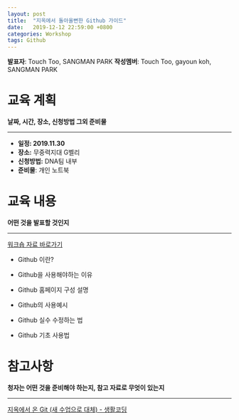 ```yaml
---
layout: post
title:  "지옥에서 돌아올뻔한 Github 가이드"
date:   2019-12-12 22:59:00 +0800
categories: Workshop
tags: Github 
---
```


**발표자**: Touch Too, SANGMAN PARK
**작성멤버**: Touch Too, gayoun koh, SANGMAN PARK

# 교육 계획

**날짜, 시간, 장소, 신청방법 그외 준비물**

---

- **일정: 2019.11.30**
- **장소:** 무중력지대 G벨리
- **신청방법:** DNA팀 내부
- **준비물**: 개인 노트북

# 교육 내용

**어떤 것을 발표할 것인지**

---

[워크숍 자료 바로가기](https://www.notion.so/tootouch/Github-f84022d0057649489fd200a1ee5dfb26)

- Github 이란?

- Github을 사용해야하는 이유

- Github 홈페이지 구성 설명

- Github의 사용예시

- Github 실수 수정하는 법

- Github 기초 사용법


# 참고사항

**청자는 어떤 것을 준비해야 하는지, 참고 자료로 무엇이 있는지**

---

[지옥에서 온 Git (새 수업으로 대체) - 생활코딩](https://opentutorials.org/course/2708)
